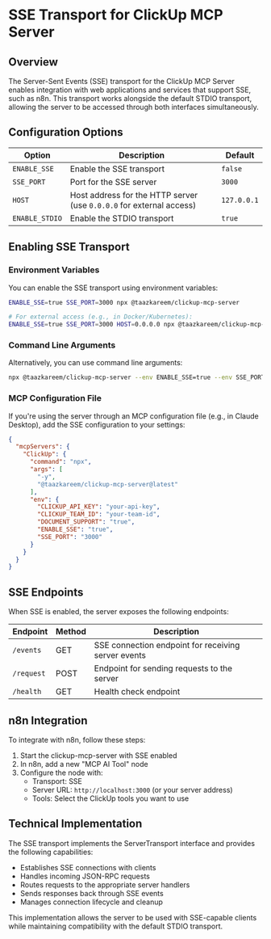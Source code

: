 # SSE Transport for ClickUp MCP Server

## Overview

The Server-Sent Events (SSE) transport for the ClickUp MCP Server enables integration with web applications and services that support SSE, such as n8n. This transport works alongside the default STDIO transport, allowing the server to be accessed through both interfaces simultaneously.

## Configuration Options

| Option | Description | Default |
| ------ | ----------- | ------- |
| `ENABLE_SSE` | Enable the SSE transport | `false` |
| `SSE_PORT` | Port for the SSE server | `3000` |
| `HOST` | Host address for the HTTP server (use `0.0.0.0` for external access) | `127.0.0.1` |
| `ENABLE_STDIO` | Enable the STDIO transport | `true` |

## Enabling SSE Transport

### Environment Variables

You can enable the SSE transport using environment variables:

```bash
ENABLE_SSE=true SSE_PORT=3000 npx @taazkareem/clickup-mcp-server

# For external access (e.g., in Docker/Kubernetes):
ENABLE_SSE=true SSE_PORT=3000 HOST=0.0.0.0 npx @taazkareem/clickup-mcp-server
```

### Command Line Arguments

Alternatively, you can use command line arguments:

```bash
npx @taazkareem/clickup-mcp-server --env ENABLE_SSE=true --env SSE_PORT=3000
```

### MCP Configuration File

If you're using the server through an MCP configuration file (e.g., in Claude Desktop), add the SSE configuration to your settings:

```json
{
  "mcpServers": {
    "ClickUp": {
      "command": "npx",
      "args": [
        "-y",
        "@taazkareem/clickup-mcp-server@latest"
      ],
      "env": {
        "CLICKUP_API_KEY": "your-api-key",
        "CLICKUP_TEAM_ID": "your-team-id",
        "DOCUMENT_SUPPORT": "true",
        "ENABLE_SSE": "true",
        "SSE_PORT": "3000"
      }
    }
  }
}
```

## SSE Endpoints

When SSE is enabled, the server exposes the following endpoints:

| Endpoint | Method | Description |
| -------- | ------ | ----------- |
| `/events` | GET | SSE connection endpoint for receiving server events |
| `/request` | POST | Endpoint for sending requests to the server |
| `/health` | GET | Health check endpoint |

## n8n Integration

To integrate with n8n, follow these steps:

1. Start the clickup-mcp-server with SSE enabled
2. In n8n, add a new "MCP AI Tool" node
3. Configure the node with:
   - Transport: SSE
   - Server URL: `http://localhost:3000` (or your server address)
   - Tools: Select the ClickUp tools you want to use

## Technical Implementation

The SSE transport implements the ServerTransport interface and provides the following capabilities:

- Establishes SSE connections with clients
- Handles incoming JSON-RPC requests
- Routes requests to the appropriate server handlers
- Sends responses back through SSE events
- Manages connection lifecycle and cleanup

This implementation allows the server to be used with SSE-capable clients while maintaining compatibility with the default STDIO transport. 